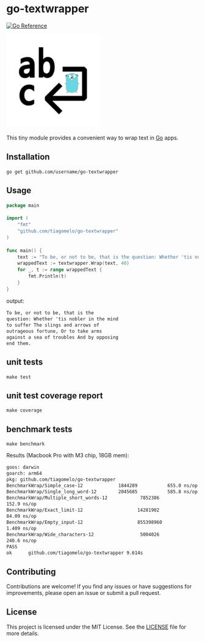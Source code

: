 # go-textwrapper

[![Go Reference](https://pkg.go.dev/badge/github.com/tiagomelo/go-textwrapper.svg)](https://pkg.go.dev/github.com/tiagomelo/go-textwrapper)

![logo](logo.png)

This tiny module provides a convenient way to wrap text in [Go](go.dev) apps.

## Installation

```shell
go get github.com/username/go-textwrapper
```

## Usage


```go
package main

import (
    "fmt"
    "github.com/tiagomelo/go-textwrapper"
)

func main() {
	text := "To be, or not to be, that is the question: Whether 'tis nobler in the mind to suffer The slings and arrows of outrageous fortune, Or to take arms against a sea of troubles And by opposing end them."
	wrappedText := textwrapper.Wrap(text, 40)
	for _, t := range wrappedText {
		fmt.Println(t)
	}
}
```

output:

```
To be, or not to be, that is the
question: Whether 'tis nobler in the mind
to suffer The slings and arrows of
outrageous fortune, Or to take arms
against a sea of troubles And by opposing
end them.
```

## unit tests

```
make test
```

## unit test coverage report

```
make coverage
```

## benchmark tests

```
make benchmark
```

Results (Macbook Pro with M3 chip, 18GB mem):

```
goos: darwin
goarch: arm64
pkg: github.com/tiagomelo/go-textwrapper
BenchmarkWrap/Simple_case-12         	 1844289	       655.0 ns/op
BenchmarkWrap/Single_long_word-12    	 2045685	       585.8 ns/op
BenchmarkWrap/Multiple_short_words-12         	 7852386	       152.9 ns/op
BenchmarkWrap/Exact_limit-12                  	14281902	        84.09 ns/op
BenchmarkWrap/Empty_input-12                  	855398960	         1.409 ns/op
BenchmarkWrap/Wide_characters-12              	 5004026	       240.6 ns/op
PASS
ok  	github.com/tiagomelo/go-textwrapper	9.614s
```

## Contributing

Contributions are welcome! If you find any issues or have suggestions for improvements, please open an issue or submit a pull request.

## License

This project is licensed under the MIT License. See the [LICENSE](LICENSE) file for more details.

